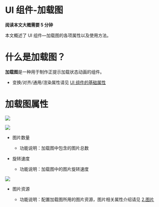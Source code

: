 # UI 组件-加载图

<strong>阅读本文大概需要 5 分钟</strong>

本文概述了 UI 组件—加载图的各项属性以及使用方法。

# 什么是加载图？

<strong>加载图</strong>是一种用于制作正提示加载状态动画的组件。

- 变换/对齐/通用/渲染属性请见 [UI 组件的基础属性](https://meta.feishu.cn/wiki/wikcn5pYngyHnkkrJlz8bLMhC9e)

# 加载图属性

![](static/boxcn6Qbx3hqC6rqPSHeu1p47iw.png)

![](static/boxcnHef13XPCNxShFmcQZUjvnh.png)

- 图片数量

  - 功能说明：加载图中包含的图片总数
- 旋转速度

  - 功能说明：加载图中的图片旋转速度

![](static/boxcnvu4tg6E8Bnp2EvYkeJQtSf.gif)

- 图片资源

  - 功能说明：配置加载图所用的图片资源，图片相关属性介绍请见 [2.图片](https://meta.feishu.cn/wiki/wikcnFg4z5zLX0puYIncTBIJGtf)
